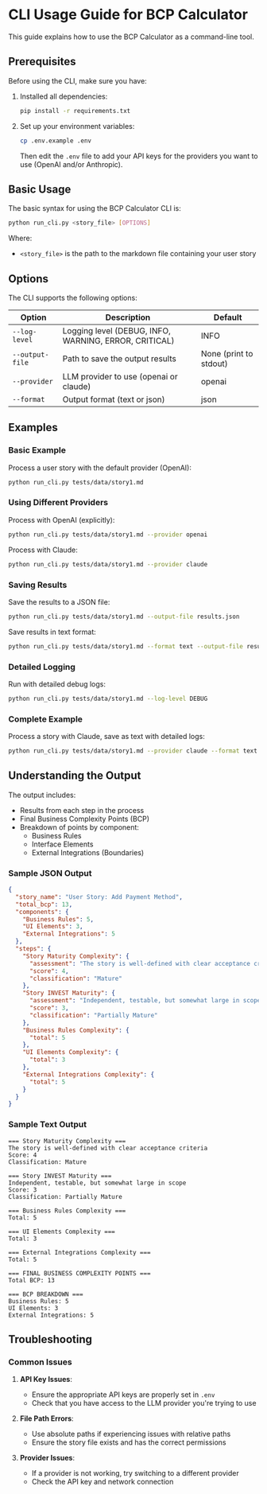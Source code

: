 # CLI Usage Guide for BCP Calculator

This guide explains how to use the BCP Calculator as a command-line tool.

## Prerequisites

Before using the CLI, make sure you have:

1. Installed all dependencies:
   ```bash
   pip install -r requirements.txt
   ```

2. Set up your environment variables:
   ```bash
   cp .env.example .env
   ```
   Then edit the `.env` file to add your API keys for the providers you want to use (OpenAI and/or Anthropic).

## Basic Usage

The basic syntax for using the BCP Calculator CLI is:

```bash
python run_cli.py <story_file> [OPTIONS]
```

Where:
- `<story_file>` is the path to the markdown file containing your user story

## Options

The CLI supports the following options:

| Option | Description | Default |
|--------|-------------|---------|
| `--log-level` | Logging level (DEBUG, INFO, WARNING, ERROR, CRITICAL) | INFO |
| `--output-file` | Path to save the output results | None (print to stdout) |
| `--provider` | LLM provider to use (openai or claude) | openai |
| `--format` | Output format (text or json) | json |

## Examples

### Basic Example

Process a user story with the default provider (OpenAI):

```bash
python run_cli.py tests/data/story1.md
```

### Using Different Providers

Process with OpenAI (explicitly):

```bash
python run_cli.py tests/data/story1.md --provider openai
```

Process with Claude:

```bash
python run_cli.py tests/data/story1.md --provider claude
```

### Saving Results

Save the results to a JSON file:

```bash
python run_cli.py tests/data/story1.md --output-file results.json
```

Save results in text format:

```bash
python run_cli.py tests/data/story1.md --format text --output-file results.txt
```

### Detailed Logging

Run with detailed debug logs:

```bash
python run_cli.py tests/data/story1.md --log-level DEBUG
```

### Complete Example

Process a story with Claude, save as text with detailed logs:

```bash
python run_cli.py tests/data/story1.md --provider claude --format text --output-file claude_results.txt --log-level DEBUG
```

## Understanding the Output

The output includes:

- Results from each step in the process
- Final Business Complexity Points (BCP)
- Breakdown of points by component:
  - Business Rules
  - Interface Elements
  - External Integrations (Boundaries)

### Sample JSON Output

```json
{
  "story_name": "User Story: Add Payment Method",
  "total_bcp": 13,
  "components": {
    "Business Rules": 5,
    "UI Elements": 3,
    "External Integrations": 5
  },
  "steps": {
    "Story Maturity Complexity": {
      "assessment": "The story is well-defined with clear acceptance criteria",
      "score": 4,
      "classification": "Mature"
    },
    "Story INVEST Maturity": {
      "assessment": "Independent, testable, but somewhat large in scope",
      "score": 3,
      "classification": "Partially Mature"
    },
    "Business Rules Complexity": {
      "total": 5
    },
    "UI Elements Complexity": {
      "total": 3
    },
    "External Integrations Complexity": {
      "total": 5
    }
  }
}
```

### Sample Text Output

```
=== Story Maturity Complexity ===
The story is well-defined with clear acceptance criteria
Score: 4
Classification: Mature

=== Story INVEST Maturity ===
Independent, testable, but somewhat large in scope
Score: 3
Classification: Partially Mature

=== Business Rules Complexity ===
Total: 5

=== UI Elements Complexity ===
Total: 3

=== External Integrations Complexity ===
Total: 5

=== FINAL BUSINESS COMPLEXITY POINTS ===
Total BCP: 13

=== BCP BREAKDOWN ===
Business Rules: 5
UI Elements: 3
External Integrations: 5
```

## Troubleshooting

### Common Issues

1. **API Key Issues**:
   - Ensure the appropriate API keys are properly set in `.env`
   - Check that you have access to the LLM provider you're trying to use

2. **File Path Errors**:
   - Use absolute paths if experiencing issues with relative paths
   - Ensure the story file exists and has the correct permissions

3. **Provider Issues**:
   - If a provider is not working, try switching to a different provider
   - Check the API key and network connection